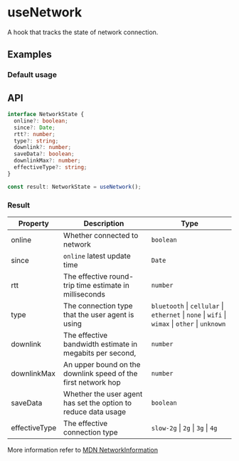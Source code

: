 # useNetwork

A hook that tracks the state of network connection.

## Examples

### Default usage

<code src="./demo/demo1.tsx"></code>

## API

```typescript
interface NetworkState {
  online?: boolean;
  since?: Date;
  rtt?: number;
  type?: string;
  downlink?: number;
  saveData?: boolean;
  downlinkMax?: number;
  effectiveType?: string;
}

const result: NetworkState = useNetwork();
```

### Result

| Property      | Description                                                    | Type                                                                                           |
| ------------- | -------------------------------------------------------------- | ---------------------------------------------------------------------------------------------- |
| online        | Whether connected to network                                   | `boolean`                                                                                      |
| since         | `online` latest update time                                    | `Date`                                                                                         |
| rtt           | The effective round-trip time estimate in milliseconds         | `number`                                                                                       |
| type          | The connection type that the user agent is using               | `bluetooth` \| `cellular` \| `ethernet` \| `none` \| `wifi` \| `wimax` \| `other` \| `unknown` |
| downlink      | The effective bandwidth estimate in megabits per second,       | `number`                                                                                       |
| downlinkMax   | An upper bound on the downlink speed of the first network hop  | `number`                                                                                       |
| saveData      | Whether the user agent has set the option to reduce data usage | `boolean`                                                                                      |
| effectiveType | The effective connection type                                  | `slow-2g` \| `2g` \| `3g` \| `4g`                                                              |

More information refer to [MDN NetworkInformation](https://developer.mozilla.org/en-US/docs/Web/API/NetworkInformation)
